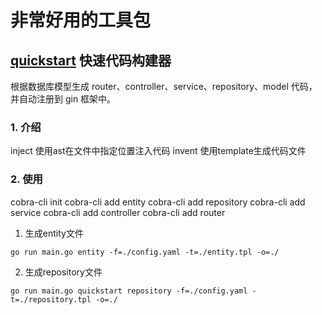 # 非常好用的工具包

## [quickstart]() 快速代码构建器

根据数据库模型生成 router、controller、service、repository、model 代码，并自动注册到 gin 框架中。

### 1. 介绍

inject 使用ast在文件中指定位置注入代码
invent 使用template生成代码文件

### 2. 使用

cobra-cli init
cobra-cli add entity
cobra-cli add repository
cobra-cli add service
cobra-cli add controller
cobra-cli add router

1. 生成entity文件

```shell
go run main.go entity -f=./config.yaml -t=./entity.tpl -o=./
```

2. 生成repository文件

```shell
go run main.go quickstart repository -f=./config.yaml -t=./repository.tpl -o=./
```
